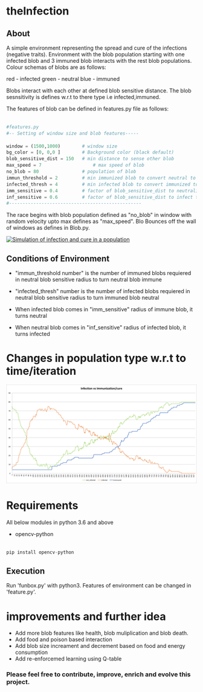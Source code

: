 # theInfection

## About

A simple environment representing the spread and cure of the infections (negative traits).
Environment with the blob population starting with one infected blob and 3 immuned blob interacts
with the rest blob populations. Colour schemas of blobs are as follows:

red - infected
green - neutral
blue - immuned 

Blobs interact with each other at defined blob sensitive distance. The blob sesnsitivity is defines 
w.r.t to there type i.e infected,immuned.

The features of blob can be defined in features.py file as follows:

```python

#features.py
#-- Setting of window size and blob features-----

window = (1500,1000)        # window size
bg_color = [0, 0,0 ]        # Background color (black default)
blob_sensitive_dist = 150   # min distance to sense other blob
max_speed = 7                   # max speed of blob
no_blob = 80                # population of blob
immun_threshold = 2         # min immunized blob to convert neutral to immunized
infected_thresh = 4	        # min infected blob to convert immunized to infected (loss of immunity)
imm_sensitive = 0.4	        # factor of blob_sensitive_dist to neutralized the other blob
inf_sensitive = 0.6			# factor of blob_sensitive_dist to infect the other blob
#-------------------------------------------------
```

The race begins with blob population defined as "no_blob" in window with random velocity upto max defines as "max_speed".
Blo Bounces off the wall of windows as defines in Blob.py.



[![Simulation of infection and cure in a population](theInfection.gif)](https://github.com/rishi-99/theInfection/blob/master/The_fight.avi)



## Conditions of Environment

- "immun_threshold number" is the number of immuned blobs requiered in neutral blob sensitive radius to turn neutral
blob immune

- "infected_thresh" number is the number of infected blobs requiered in neutral blob sensitive radius to turn immuned 
blob neutral

- When infected blob comes in "imm_sensitive" radius of immune blob, it turns neutral

- When neutral blob comes in "inf_sensitive" radius of infected blob, it turns infected




# Changes in population type w.r.t to time/iteration

![alt text](https://github.com/rishi-99/theInfection/blob/master/The_fight_2.png)


# Requirements 
All below modules in python 3.6 and above

- opencv-python 

```python

pip install opencv-python
```

## Execution 

Run 'funbox.py' with python3. Features of environment can be changed in 'feature.py'.

# improvements and further idea

- Add more blob features like health, blob muliplication and blob death.
- Add food and poison based interaction
- Add blob size increament and decrement based on food and energy consumption
- Add re-enforcemed learning using Q-table

### Please feel free to contribute, improve, enrich and evolve this project.








